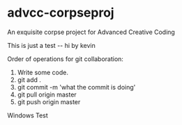 # advcc-corpseproj
An exquisite corpse project for Advanced Creative Coding

This is just a test -- hi by kevin

Order of operations for git collaboration:

1. Write some code.
2. git add .
3. git commit -m 'what the commit is doing'
4. git pull origin master
5. git push origin master

Windows Test